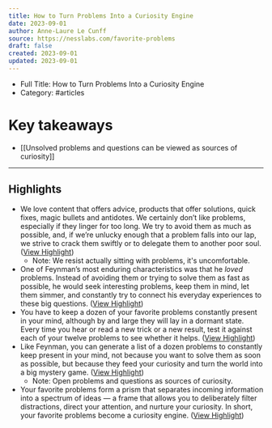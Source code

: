 ```yaml
---
title: How to Turn Problems Into a Curiosity Engine
date: 2023-09-01
author: Anne-Laure Le Cunff
source: https://nesslabs.com/favorite-problems
draft: false
created: 2023-09-01
updated: 2023-09-01
---
```

- Full Title: How to Turn Problems Into a Curiosity Engine
- Category: #articles
# Key takeaways
- [[Unsolved problems and questions can be viewed as sources of curiosity]]

---

## Highlights
- We love content that offers advice, products that offer solutions, quick fixes, magic bullets and antidotes. We certainly don’t like problems, especially if they linger for too long. We try to avoid them as much as possible, and, if we’re unlucky enough that a problem falls into our lap, we strive to crack them swiftly or to delegate them to another poor soul. ([View Highlight](https://read.readwise.io/read/01h98cbnyy48rhvqhfv0syaqbc))
    - Note: We resist actually sitting with problems, it's uncomfortable.
- One of Feynman’s most enduring characteristics was that he *loved* problems. Instead of avoiding them or trying to solve them as fast as possible, he would seek interesting problems, keep them in mind, let them simmer, and constantly try to connect his everyday experiences to these big questions. ([View Highlight](https://read.readwise.io/read/01h98cd8cb05a4fx5sxv6w81sj))
- You have to keep a dozen of your favorite problems constantly present in your mind, although by and large they will lay in a dormant state. Every time you hear or read a new trick or a new result, test it against each of your twelve problems to see whether it helps. ([View Highlight](https://read.readwise.io/read/01h98cdspwy8ya06brt2z3qxkx))
- Like Feynman, you can generate a list of a dozen problems to constantly keep present in your mind, not because you want to solve them as soon as possible, but because they feed your curiosity and turn the world into a big mystery game. ([View Highlight](https://read.readwise.io/read/01h98ce6kmn9taxg43x836dacq))
    - Note: Open problems and questions as sources of curiosity.
- Your favorite problems form a prism that separates incoming information into a spectrum of ideas — a frame that allows you to deliberately filter distractions, direct your attention, and nurture your curiosity. In short, your favorite problems become a curiosity engine. ([View Highlight](https://read.readwise.io/read/01h98cf9vk8ae9z9hvxtgrjhqc))
